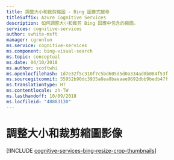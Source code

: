 ```yaml
---
title: 調整大小和裁剪縮圖 - Bing 圖像式搜尋
titleSuffix: Azure Cognitive Services
description: 如何調整大小和裁剪 Bing 回應中包含的縮圖。
services: cognitive-services
author: swhite-msft
manager: cgronlun
ms.service: cognitive-services
ms.component: bing-visual-search
ms.topic: conceptual
ms.date: 04/10/2018
ms.author: scottwhi
ms.openlocfilehash: 1d7e32f5c310f7c5bd605d5d0a334ad8b084f53f
ms.sourcegitcommit: 55952b90dc3935a8ea8baeaae9692dbb9bedb47f
ms.translationtype: HT
ms.contentlocale: zh-TW
ms.lasthandoff: 10/09/2018
ms.locfileid: "48883130"
---
```

# <a name="resizing-and-cropping-thumbnail-images"></a>調整大小和裁剪縮圖影像

[!INCLUDE [cognitive-services-bing-resize-crop-thumbnails](../../../includes/cognitive-services-bing-resize-crop-thumbnails.md)]